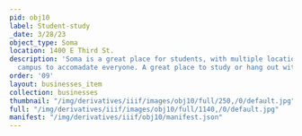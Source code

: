 ```yaml
---
pid: obj10
label: Student-study
_date: 3/28/23
object_type: Soma
location: 1400 E Third St.
description: 'Soma is a great place for students, with multiple locations throughout
  campus to accomadate everyone. A great place to study or hang out with friends. '
order: '09'
layout: businesses_item
collection: businesses
thumbnail: "/img/derivatives/iiif/images/obj10/full/250,/0/default.jpg"
full: "/img/derivatives/iiif/images/obj10/full/1140,/0/default.jpg"
manifest: "/img/derivatives/iiif/obj10/manifest.json"
---
```

